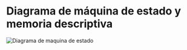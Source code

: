 # Diagrama de máquina de estado y memoria descriptiva

![Diagrama de maquina de estado](https://cdn.discordapp.com/attachments/261326239401246730/889621160411680829/Untitled_Diagram.png)